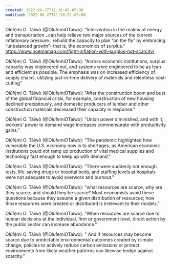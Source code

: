 ```yaml
---
created: 2022-06-27T11:16:45-05:00
modified: 2022-06-27T11:16:51-05:00
---
```


Olúfẹ́mi O. Táíwò (@OlufemiOTaiwo): "Intervention in the realms of energy and transportation...can help relieve two major sources of the current inflationary pressure...rebuild the capacity to plan “on the fly” by embracing “unbalanced growth”- that is, the economics of surplus."
https://www.noemamag.com/fight-inflation-with-surplus-not-scarcity/

Olúfẹ́mi O. Táíwò (@OlufemiOTaiwo): "Across economic institutions, surplus capacity was engineered out, and systems were engineered to be as lean and efficient as possible. The emphasis was on increased efficiency of supply chains, utilizing just-in-time delivery of materials and relentless cost-cutting"

Olúfẹ́mi O. Táíwò (@OlufemiOTaiwo): "After the construction boom and bust of the global financial crisis, for example, construction of new housing declined precipitously, and domestic producers of lumber and other construction materials decreased their capacity in response."

Olúfẹ́mi O. Táíwò (@OlufemiOTaiwo): "Union power diminished, and with it, workers’ power to demand wage increases commensurate with productivity gains."

Olúfẹ́mi O. Táíwò (@OlufemiOTaiwo): "The pandemic highlighted how vulnerable the U.S. economy now is to shortages, as American economic institutions could not ramp up production of vital medical supplies and technology fast enough to keep up with demand."

Olúfẹ́mi O. Táíwò (@OlufemiOTaiwo): "There were suddenly not enough tests, life-saving drugs or hospital beds, and staffing levels at hospitals were not adequate to avoid overwork and burnout."

Olúfẹ́mi O. Táíwò (@OlufemiOTaiwo): "what resources are scarce, why are they scarce, and should they be scarce? Most economists avoid these questions because they assume a given distribution of resources; how those resources were created or distributed is irrelevant to their models."

Olúfẹ́mi O. Táíwò (@OlufemiOTaiwo): "When resources are scarce due to human decisions at the individual, firm or government level, direct action by the public sector can increase abundance."

Olúfẹ́mi O. Táíwò (@OlufemiOTaiwo): " And if resources may become scarce due to predictable environmental outcomes created by climate change, policies to actively reduce carbon emissions or protect environments from likely weather patterns can likewise hedge against scarcity."
